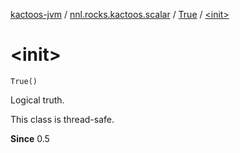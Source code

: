 [kactoos-jvm](../../index.md) / [nnl.rocks.kactoos.scalar](../index.md) / [True](index.md) / [&lt;init&gt;](./-init-.md)

# &lt;init&gt;

`True()`

Logical truth.

This class is thread-safe.

**Since**
0.5

